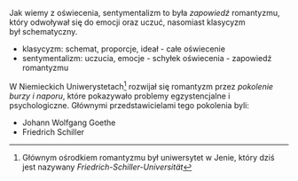 Jak wiemy z oświecenia, sentymentalizm to była *zapowiedź* romantyzmu, który odwoływał się do emocji oraz uczuć, nasomiast klasycyzm był schematyczny.

- klasycyzm: schemat, proporcje, ideał - całe oświecenie
- sentymentalizm: uczucia, emocje - schyłek oświecenia - zapowiedź romantyzmu

W Niemieckich Uniwerystetach[^1] rozwijał się romantyzm przez *pokolenie burzy i naporu*, które pokazywało problemy egzystencjalne i psychologiczne. Głównymi przedstawicielami tego pokolenia byli:
- Johann Wolfgang Goethe
- Friedrich Schiller

[^1]: Głównym ośrodkiem romantyzmu był uniwersytet w Jenie, który dziś jest nazywany *Friedrich-Schiller-Universität*